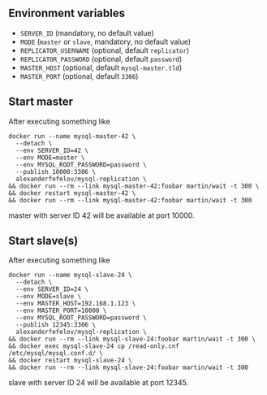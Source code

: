 ## Environment variables

* `SERVER_ID` (mandatory, no default value)
* `MODE` (`master` or `slave`, mandatory, no default value)
* `REPLICATOR_USERNAME` (optional, default `replicator`)
* `REPLICATOR_PASSWORD` (optional, default `password`)
* `MASTER_HOST` (optional, default `mysql-master.tld`)
* `MASTER_PORT` (optional, default `3306`)

## Start master

After executing something like

    docker run --name mysql-master-42 \
      --detach \
      --env SERVER_ID=42 \
      --env MODE=master \
      --env MYSQL_ROOT_PASSWORD=password \
      --publish 10000:3306 \
      alexanderfefelov/mysql-replication \
    && docker run --rm --link mysql-master-42:foobar martin/wait -t 300 \
    && docker restart mysql-master-42 \
    && docker run --rm --link mysql-master-42:foobar martin/wait -t 300

master with server ID 42 will be available at port 10000.

## Start slave(s)

After executing something like

    docker run --name mysql-slave-24 \
      --detach \
      --env SERVER_ID=24 \
      --env MODE=slave \
      --env MASTER_HOST=192.168.1.123 \
      --env MASTER_PORT=10000 \
      --env MYSQL_ROOT_PASSWORD=password \
      --publish 12345:3306 \
      alexanderfefelov/mysql-replication \
    && docker run --rm --link mysql-slave-24:foobar martin/wait -t 300 \
    && docker exec mysql-slave-24 cp /read-only.cnf /etc/mysql/mysql.conf.d/ \
    && docker restart mysql-slave-24 \
    && docker run --rm --link mysql-slave-24:foobar martin/wait -t 300

slave with server ID 24 will be available at port 12345.
